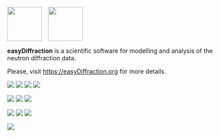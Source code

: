 <img src="https://easydiffraction.github.io/images/easydiffraction-logo.svg" height="80"><img width="15"><img src="https://easydiffraction.github.io/images/easydiffraction-text.svg" height="80">

**easyDiffraction** is a scientific software for modelling and analysis of the neutron diffraction data.

Please, visit <https://easyDiffraction.org> for more details.

[![][25]][20] [![][26]][20] [![][27]][20] [![][33]][34]

[![][35]][30] [![][32]][31] [![][72]][71]

[![][45]][40] [![][55]][50] [![][61]][62]

[![][28]][21]

<!---Travis CI Build Status--->

[20]: https://travis-ci.org/easyDiffraction/easyDiffraction

[21]: https://codecov.io/gh/easyDiffraction/easyDiffraction

[25]: http://badges.herokuapp.com/travis/easydiffraction/easydiffraction?env=BADGE=win&label=Windows%2010.0&branch=develop

[26]: http://badges.herokuapp.com/travis/easydiffraction/easydiffraction?env=BADGE=osx&label=macOS%2010.13%20(High%20Sierra)&branch=develop

[27]: http://badges.herokuapp.com/travis/easydiffraction/easydiffraction?env=BADGE=linux&label=Ubuntu%20Linux%2018.04%20(Bionic%20Beaver)&branch=develop

[28]: https://codecov.io/gh/easyDiffraction/easyDiffraction/branch/develop/graph/badge.svg

<!---GitHub Latest Release--->

[30]: https://github.com/easyDiffraction/easyDiffraction/releases/tag/v0.7.0

[35]: https://img.shields.io/badge/Release-v0.7.1_(15_May_2020)-informational.svg

<!---User Manual--->

[40]: https://easydiffraction.github.io/documentation.html

[45]: https://img.shields.io/badge/User_Manual-15_May_2020-informational.svg

<!---License--->

[50]: https://github.com/easyDiffraction/easyDiffraction/blob/develop/LICENSE

[55]: https://img.shields.io/github/license/easyDiffraction/easyDiffraction?color=blue&label=License

<!---Code coverage--->

[21]: https://codecov.io/gh/easyDiffraction/easyDiffraction

[28]: https://codecov.io/gh/easyDiffraction/easyDiffraction/branch/develop/graph/badge.svg

<!---SnapStatus--->

[32]: https://snapcraft.io//easydiffraction/badge.svg

[31]: https://snapcraft.io/easydiffraction

[33]: https://build.snapcraft.io/badge/easyDiffraction/easyDiffraction.svg

[34]: https://build.snapcraft.io/user/easyDiffraction/easyDiffraction

<!---LicenseScan--->

[61]: https://app.fossa.com/api/projects/git%2Bgithub.com%2FeasyDiffraction%2FeasyDiffraction.svg?type=shield

[62]: https://app.fossa.com/projects/git%2Bgithub.com%2FeasyDiffraction%2FeasyDiffraction?ref=badge_shield

<!---DOI (Zenodo)--->

[71]: https://zenodo.org/badge/latestdoi/203730285

[72]: https://zenodo.org/badge/203730285.svg
